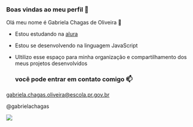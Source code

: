 ### Boas vindas ao meu perfil 💖

Olá meu nome é Gabriela Chagas de Oliveira 🥰

- Estou estudando na [alura](https://www.alura.com.br)

- Estou se desenvolvendo na linguagem JavaScript

- Ultilizo esse espaço para minha organização e compartilhamento dos meus projetos desenvolvidos

  ### você pode entrar em contato comigo 📫

gabriela.chagas.oliveira@escola.pr.gov.br

@gabrielachagas

![](https://media.tenor.com/MCBkr6dWLkUAAAAM/corinthians-rodrigo-garro.gif)
